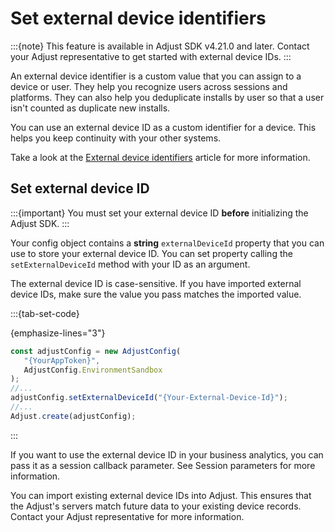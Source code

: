 # Set external device identifiers

:::{note}
This feature is available in Adjust SDK v4.21.0 and later. Contact your Adjust representative to get started with external device IDs.
:::

An external device identifier is a custom value that you can assign to a device or user. They help you recognize users across sessions and platforms. They can also help you deduplicate installs by user so that a user isn't counted as duplicate new installs.

You can use an external device ID as a custom identifier for a device. This helps you keep continuity with your other systems.

Take a look at the [External device identifiers](https://help.adjust.com/en/article/external-device-identifiers) article for more information.

## Set external device ID

:::{important}
You must set your external device ID **before** initializing the Adjust SDK.
:::

Your config object contains a **string** `externalDeviceId` property that you can use to store your external device ID. You can set property calling the `setExternalDeviceId` method with your ID as an argument.

The external device ID is case-sensitive. If you have imported external device IDs, make sure the value you pass matches the imported value.

:::{tab-set-code}

{emphasize-lines="3"}

```js
const adjustConfig = new AdjustConfig(
   "{YourAppToken}",
   AdjustConfig.EnvironmentSandbox
);
//...
adjustConfig.setExternalDeviceId("{Your-External-Device-Id}");
//...
Adjust.create(adjustConfig);
```

:::

If you want to use the external device ID in your business analytics, you can pass it as a session callback parameter. See Session parameters for more information.

You can import existing external device IDs into Adjust. This ensures that the Adjust's servers match future data to your existing device records. Contact your Adjust representative for more information.
